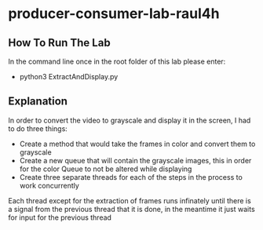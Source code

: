 # producer-consumer-lab-raul4h

## How To Run The Lab

In the command line once in the root folder of this lab please enter:
* python3 ExtractAndDisplay.py

## Explanation

In order to convert the video to grayscale and display it in the screen, I had to do three things:
* Create a method that would take the frames in color and convert them to grayscale
* Create a new queue that will contain the grayscale images, this in order for the color Queue to not be altered while displaying
* Create three separate threads for each of the steps in the process to work concurrently

Each thread except for the extraction of frames runs infinately until there is a signal from the previous thread that it is done, in the meantime it just waits for input for the previous thread
